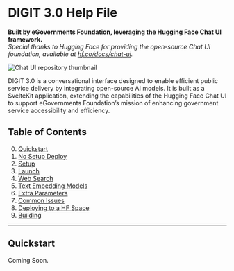 # DIGIT 3.0 Help File

**Built by eGovernments Foundation, leveraging the Hugging Face Chat UI framework.**  
*Special thanks to Hugging Face for providing the open-source Chat UI foundation, available at [hf.co/docs/chat-ui](https://huggingface.co/docs/chat-ui/index).*  

![Chat UI repository thumbnail](https://huggingface.co/datasets/huggingface/documentation-images/resolve/main/chatui-websearch.png)

DIGIT 3.0 is a conversational interface designed to enable efficient public service delivery by integrating open-source AI models. It is built as a SvelteKit application, extending the capabilities of the Hugging Face Chat UI to support eGovernments Foundation’s mission of enhancing government service accessibility and efficiency.

## Table of Contents
0. [Quickstart](#quickstart)
1. [No Setup Deploy](#no-setup-deploy)
2. [Setup](#setup)
3. [Launch](#launch)
4. [Web Search](#web-search)
5. [Text Embedding Models](#text-embedding-models)
6. [Extra Parameters](#extra-parameters)
7. [Common Issues](#common-issues)
8. [Deploying to a HF Space](#deploying-to-a-hf-space)
9. [Building](#building)

---

## Quickstart
Coming Soon.